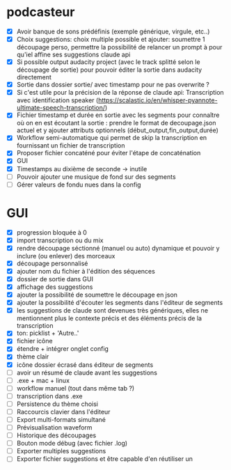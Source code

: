# podcasteur
- [x] Avoir banque de sons prédéfinis (exemple générique, virgule, etc..)
- [x] Choix suggestions: choix multiple possible et ajouter: soumettre 1 découpage perso, permettre la possibilité de relancer un prompt à pour qu'iel affine ses suggestions claude api
- [x] Si possible output audacity project (avec le track splitté selon le découpage de sortie) pour pouvoir éditer la sortie dans audacity directement
- [x] Sortie dans dossier sortie/ avec timestamp pour ne pas overwrite ?
- [x] Si c'est utile pour la précision de la réponse de claude api: Transcription avec identification speaker (https://scalastic.io/en/whisper-pyannote-ultimate-speech-transcription/) 
- [x] Fichier timestamp et durée en sortie avec les segments pour connaître où on en est écoutant la sortie : prendre le format de decoupage.json actuel et y ajouter attributs optionnels (début_output,fin_output,durée)
- [x] Workflow semi-automatique qui permet de skip la transcription en fournissant un fichier de transcription
- [x] Proposer fichier concaténé pour éviter l'étape de concaténation
- [x] GUI
- [x] Timestamps au dixième de seconde -> inutile
- [ ] Pouvoir ajouter une musique de fond sur des segments
- [ ] Gérer valeurs de fondu nues dans la config

# GUI
- [x] progression bloquée à 0
- [x] import transcription ou du mix
- [x] rendre découpage séctionné (manuel ou auto) dynamique et pouvoir y inclure (ou enlever) des morceaux  
- [x] découpage personnalisé
- [x] ajouter nom du fichier à l'édition des séquences
- [x] dossier de sortie dans GUI
- [x] affichage des suggestions
- [x] ajouter la possibilité de soumettre le découpage en json
- [x] ajouter la possibilité d'écouter les segments dans l'éditeur de segments
- [x] les suggestions de claude sont devenues très génériques, elles ne mentionnent plus le contexte précis et des éléments précis de la transcription
- [x] ton: picklist + 'Autre..'
- [x] fichier icône
- [x] étendre + intégrer onglet config
- [x] thème clair
- [x] icône dossier écrasé dans éditeur de segments
- [ ] avoir un résumé de claude avant les suggestions
- [ ] .exe + mac + linux
- [ ] workflow manuel (tout dans même tab ?)
- [ ] transcription dans .exe
- [ ] Persistence du thème choisi
- [ ] Raccourcis clavier dans l'éditeur
- [ ] Export multi-formats simultané
- [ ] Prévisualisation waveform
- [ ] Historique des découpages
- [ ] Bouton mode débug (avec fichier .log)
- [ ] Exporter multiples suggestions
- [ ] Exporter fichier suggestions et être capable d'en réutiliser un